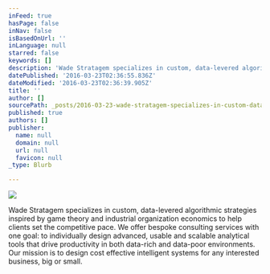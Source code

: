 ```yaml
---
inFeed: true
hasPage: false
inNav: false
isBasedOnUrl: ''
inLanguage: null
starred: false
keywords: []
description: 'Wade Stratagem specializes in custom, data-levered algorithmic strategies inspired by game theory and industrial organization economics to help clients set the competitive pace. We offer bespoke consulting services with one goal: to individually design advanced, usable and scalable analytical tools that drive productivity in both data-rich and data-poor environments. Our mission is to design cost effective intelligent systems for any interested business, big or small.'
datePublished: '2016-03-23T02:36:55.836Z'
dateModified: '2016-03-23T02:36:39.905Z'
title: ''
author: []
sourcePath: _posts/2016-03-23-wade-stratagem-specializes-in-custom-data-levered-algorithm.md
published: true
authors: []
publisher:
  name: null
  domain: null
  url: null
  favicon: null
_type: Blurb

---
```

![](https://s3-us-west-2.amazonaws.com/the-grid-img/p/5de6f3c73cb892fdefac6f46f85a31808a11ab85.png)

Wade Stratagem specializes in custom, data-levered algorithmic strategies inspired by game theory and industrial organization economics to help clients set the competitive pace. We offer bespoke consulting services with one goal: to individually design advanced, usable and scalable analytical tools that drive productivity in both data-rich and data-poor environments. Our mission is to design cost effective intelligent systems for any interested business, big or small.